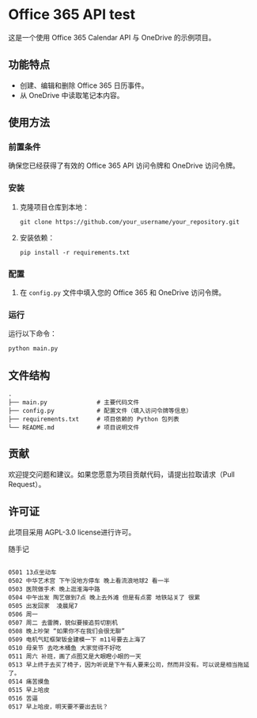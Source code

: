 # Office 365 API test

这是一个使用 Office 365 Calendar API 与 OneDrive 的示例项目。

## 功能特点

- 创建、编辑和删除 Office 365 日历事件。
- 从 OneDrive 中读取笔记本内容。

## 使用方法

### 前置条件

确保您已经获得了有效的 Office 365 API 访问令牌和 OneDrive 访问令牌。

### 安装

1. 克隆项目仓库到本地：
   ```
   git clone https://github.com/your_username/your_repository.git
   ```

2. 安装依赖：
   ```
   pip install -r requirements.txt
   ```

### 配置

1. 在 `config.py` 文件中填入您的 Office 365 和 OneDrive 访问令牌。

### 运行

运行以下命令：

```bash
python main.py
```

## 文件结构

```
.
├── main.py              # 主要代码文件
├── config.py            # 配置文件（填入访问令牌等信息）
├── requirements.txt     # 项目依赖的 Python 包列表
└── README.md            # 项目说明文件
```

## 贡献

欢迎提交问题和建议。如果您愿意为项目贡献代码，请提出拉取请求（Pull Request）。

## 许可证

此项目采用 AGPL-3.0 license进行许可。

随手记
```

0501 13点坐动车
0502 中华艺术宫 下午没地方停车 晚上看流浪地球2 看一半
0503 医院做手术 晚上逛淮海中路
0504 中午出发 陶艺做到7点 晚上去外滩 但是有点雾 地铁站关了 很累
0505 出发回家  凌晨尾7
0506 周一
0507 周二 去雷腾，貌似要接追剪切割机
0508 晚上吵架 “如果你不在我们会很无聊” 
0509 电机气缸框架钣金建模一下 m11号要去上海了
0510 母亲节 去吃木桶鱼 大家觉得不好吃
0511 周六 补班，画了点图又是大眼瞪小眼的一天
0513 早上终于去买了椅子，因为听说是下午有人要来公司，然而并没有。可以说是相当拖延了。
0514 痛苦摸鱼
0515 早上哈皮
0516 苦逼
0517 早上哈皮，明天要不要出去玩？



```
